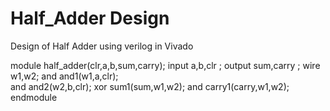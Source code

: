 # Half_Adder Design
Design of Half Adder using verilog in Vivado



module half_adder(clr,a,b,sum,carry);
input a,b,clr ;
output sum,carry ;
wire w1,w2;
    and and1(w1,a,clr);  
    and and2(w2,b,clr);
    xor sum1(sum,w1,w2);
    and carry1(carry,w1,w2);
endmodule
